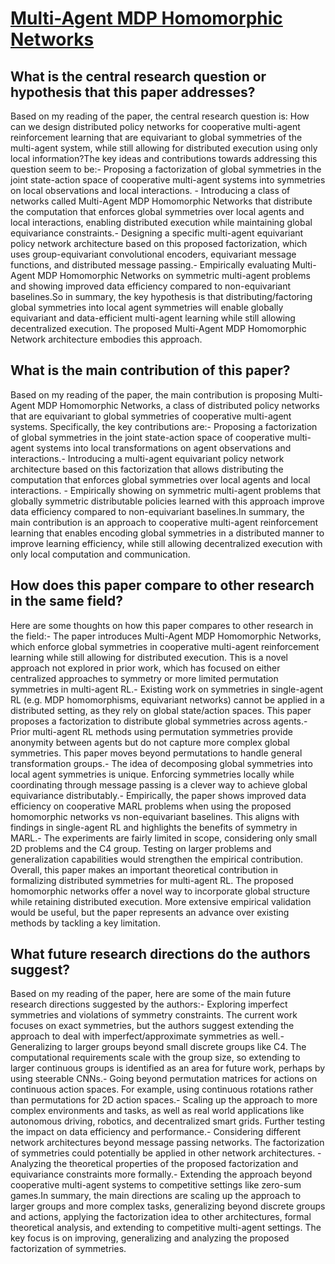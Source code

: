 # [Multi-Agent MDP Homomorphic Networks](https://arxiv.org/abs/2110.04495)

## What is the central research question or hypothesis that this paper addresses?

Based on my reading of the paper, the central research question is: How can we design distributed policy networks for cooperative multi-agent reinforcement learning that are equivariant to global symmetries of the multi-agent system, while still allowing for distributed execution using only local information?The key ideas and contributions towards addressing this question seem to be:- Proposing a factorization of global symmetries in the joint state-action space of cooperative multi-agent systems into symmetries on local observations and local interactions. - Introducing a class of networks called Multi-Agent MDP Homomorphic Networks that distribute the computation that enforces global symmetries over local agents and local interactions, enabling distributed execution while maintaining global equivariance constraints.- Designing a specific multi-agent equivariant policy network architecture based on this proposed factorization, which uses group-equivariant convolutional encoders, equivariant message functions, and distributed message passing.- Empirically evaluating Multi-Agent MDP Homomorphic Networks on symmetric multi-agent problems and showing improved data efficiency compared to non-equivariant baselines.So in summary, the key hypothesis is that distributing/factoring global symmetries into local agent symmetries will enable globally equivariant and data-efficient multi-agent learning while still allowing decentralized execution. The proposed Multi-Agent MDP Homomorphic Network architecture embodies this approach.


## What is the main contribution of this paper?

Based on my reading of the paper, the main contribution is proposing Multi-Agent MDP Homomorphic Networks, a class of distributed policy networks that are equivariant to global symmetries of cooperative multi-agent systems. Specifically, the key contributions are:- Proposing a factorization of global symmetries in the joint state-action space of cooperative multi-agent systems into local transformations on agent observations and interactions.- Introducing a multi-agent equivariant policy network architecture based on this factorization that allows distributing the computation that enforces global symmetries over local agents and local interactions. - Empirically showing on symmetric multi-agent problems that globally symmetric distributable policies learned with this approach improve data efficiency compared to non-equivariant baselines.In summary, the main contribution is an approach to cooperative multi-agent reinforcement learning that enables encoding global symmetries in a distributed manner to improve learning efficiency, while still allowing decentralized execution with only local computation and communication.


## How does this paper compare to other research in the same field?

Here are some thoughts on how this paper compares to other research in the field:- The paper introduces Multi-Agent MDP Homomorphic Networks, which enforce global symmetries in cooperative multi-agent reinforcement learning while still allowing for distributed execution. This is a novel approach not explored in prior work, which has focused on either centralized approaches to symmetry or more limited permutation symmetries in multi-agent RL.- Existing work on symmetries in single-agent RL (e.g. MDP homomorphisms, equivariant networks) cannot be applied in a distributed setting, as they rely on global state/action spaces. This paper proposes a factorization to distribute global symmetries across agents.- Prior multi-agent RL methods using permutation symmetries provide anonymity between agents but do not capture more complex global symmetries. This paper moves beyond permutations to handle general transformation groups.- The idea of decomposing global symmetries into local agent symmetries is unique. Enforcing symmetries locally while coordinating through message passing is a clever way to achieve global equivariance distributably.- Empirically, the paper shows improved data efficiency on cooperative MARL problems when using the proposed homomorphic networks vs non-equivariant baselines. This aligns with findings in single-agent RL and highlights the benefits of symmetry in MARL.- The experiments are fairly limited in scope, considering only small 2D problems and the C4 group. Testing on larger problems and generalization capabilities would strengthen the empirical contribution. Overall, this paper makes an important theoretical contribution in formalizing distributed symmetries for multi-agent RL. The proposed homomorphic networks offer a novel way to incorporate global structure while retaining distributed execution. More extensive empirical validation would be useful, but the paper represents an advance over existing methods by tackling a key limitation.


## What future research directions do the authors suggest?

Based on my reading of the paper, here are some of the main future research directions suggested by the authors:- Exploring imperfect symmetries and violations of symmetry constraints. The current work focuses on exact symmetries, but the authors suggest extending the approach to deal with imperfect/approximate symmetries as well.- Generalizing to larger groups beyond small discrete groups like C4. The computational requirements scale with the group size, so extending to larger continuous groups is identified as an area for future work, perhaps by using steerable CNNs.- Going beyond permutation matrices for actions on continuous action spaces. For example, using continuous rotations rather than permutations for 2D action spaces.- Scaling up the approach to more complex environments and tasks, as well as real world applications like autonomous driving, robotics, and decentralized smart grids. Further testing the impact on data efficiency and performance.- Considering different network architectures beyond message passing networks. The factorization of symmetries could potentially be applied in other network architectures. - Analyzing the theoretical properties of the proposed factorization and equivariance constraints more formally.- Extending the approach beyond cooperative multi-agent systems to competitive settings like zero-sum games.In summary, the main directions are scaling up the approach to larger groups and more complex tasks, generalizing beyond discrete groups and actions, applying the factorization idea to other architectures, formal theoretical analysis, and extending to competitive multi-agent settings. The key focus is on improving, generalizing and analyzing the proposed factorization of symmetries.
